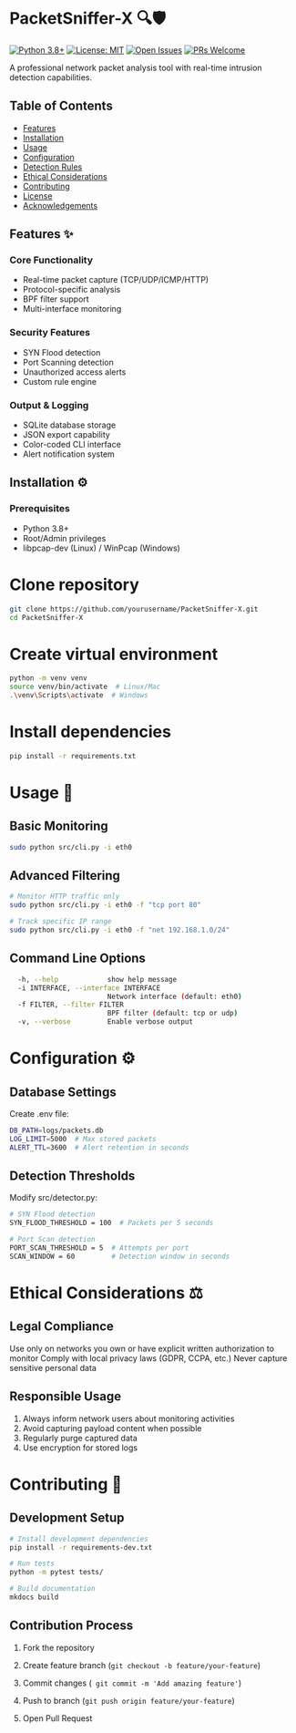 # PacketSniffer-X 🔍🛡️

[![Python 3.8+](https://img.shields.io/badge/python-3.8+-blue.svg)](https://www.python.org/downloads/)
[![License: MIT](https://img.shields.io/badge/License-MIT-yellow.svg)](https://opensource.org/licenses/MIT)
[![Open Issues](https://img.shields.io/github/issues-raw/h-ashraf/Packet-Sniffer)](https://github.com/h-ashraf/Packet-Sniffer/issues)
[![PRs Welcome](https://img.shields.io/badge/PRs-welcome-brightgreen.svg)](http://makeapullrequest.com)

A professional network packet analysis tool with real-time intrusion detection capabilities.

## Table of Contents
- [Features](#features-)
- [Installation](#installation-)
- [Usage](#usage-)
- [Configuration](#configuration-)
- [Detection Rules](#detection-rules-)
- [Ethical Considerations](#ethical-considerations-)
- [Contributing](#contributing-)
- [License](#license-)
- [Acknowledgements](#acknowledgements-)

## Features ✨

### Core Functionality
- Real-time packet capture (TCP/UDP/ICMP/HTTP)
- Protocol-specific analysis
- BPF filter support
- Multi-interface monitoring

### Security Features
- SYN Flood detection
- Port Scanning detection
- Unauthorized access alerts
- Custom rule engine

### Output & Logging
- SQLite database storage
- JSON export capability
- Color-coded CLI interface
- Alert notification system

## Installation ⚙️

### Prerequisites
- Python 3.8+
- Root/Admin privileges
- libpcap-dev (Linux) / WinPcap (Windows)


# Clone repository
```bash 
git clone https://github.com/yourusername/PacketSniffer-X.git
cd PacketSniffer-X
```
# Create virtual environment
```bash
python -m venv venv
source venv/bin/activate  # Linux/Mac
.\venv\Scripts\activate  # Windows
```

# Install dependencies
```bash
pip install -r requirements.txt
```

# Usage 🚀

## Basic Monitoring
```bash
sudo python src/cli.py -i eth0
```

## Advanced Filtering

```bash
# Monitor HTTP traffic only
sudo python src/cli.py -i eth0 -f "tcp port 80"

# Track specific IP range
sudo python src/cli.py -i eth0 -f "net 192.168.1.0/24"
```

## Command Line Options

```bash
  -h, --help            show help message
  -i INTERFACE, --interface INTERFACE
                        Network interface (default: eth0)
  -f FILTER, --filter FILTER
                        BPF filter (default: tcp or udp)
  -v, --verbose         Enable verbose output
  ```

# Configuration ⚙️

## Database Settings

Create .env file:

```bash
DB_PATH=logs/packets.db
LOG_LIMIT=5000  # Max stored packets
ALERT_TTL=3600  # Alert retention in seconds
```

## Detection Thresholds

Modify src/detector.py:

```bash
# SYN Flood detection
SYN_FLOOD_THRESHOLD = 100  # Packets per 5 seconds

# Port Scan detection
PORT_SCAN_THRESHOLD = 5  # Attempts per port
SCAN_WINDOW = 60         # Detection window in seconds
```
# Ethical Considerations ⚖️

## Legal Compliance

Use only on networks you own or have explicit written authorization to monitor
Comply with local privacy laws (GDPR, CCPA, etc.)
Never capture sensitive personal data

## Responsible Usage
1. Always inform network users about monitoring activities
2. Avoid capturing payload content when possible
3. Regularly purge captured data
4. Use encryption for stored logs

# Contributing 🤝

## Development Setup
```bash
# Install development dependencies
pip install -r requirements-dev.txt

# Run tests
python -m pytest tests/

# Build documentation
mkdocs build
```
## Contribution Process

1) Fork the repository

2) Create feature branch (```git checkout -b feature/your-feature```)

3) Commit changes (``` git commit -m 'Add amazing feature'```)

4) Push to branch (```git push origin feature/your-feature```)

5) Open Pull Request
